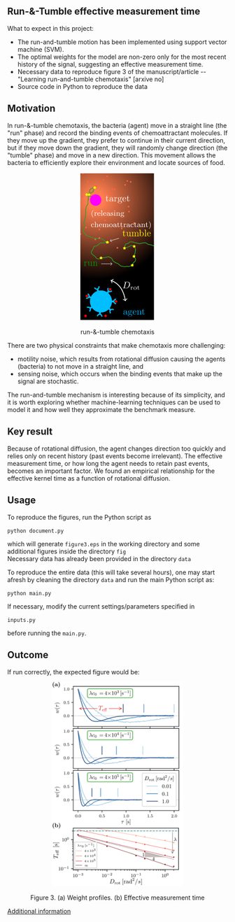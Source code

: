 ## Run-&-Tumble effective measurement time
What to expect in this project:
- The run-and-tumble motion has been implemented using support vector machine (SVM). 
- The optimal weights for the model are non-zero only for the most recent history of the signal, suggesting an effective measurement time.
- Necessary data to reproduce figure 3 of the manuscript/article -- "Learning run-and-tumble chemotaxis" [arxive no]
- Source code in Python to reproduce the data

## Motivation
In run-&-tumble chemotaxis, the bacteria (agent) move in a straight line (the "run" phase) and record the binding events of chemoattractant molecules. If they move up the gradient, they prefer to continue in their current direction, but if they move down the gradient, they will randomly change direction (the "tumble" phase) and move in a new direction. This movement allows the bacteria to efficiently explore their environment and locate sources of food. 
<p align="center">
  <img width="170" src="figure_for_readme/figure0.png" alt>
</p>
<p align="center">
run-&-tumble chemotaxis
</p>

There are two physical constraints that make chemotaxis more challenging: 
- motility noise, which results from rotational diffusion causing the agents (bacteria) to not move in a straight line, and 
- sensing noise, which occurs when the binding events that make up the signal are stochastic. 

The run-and-tumble mechanism is interesting because of its simplicity, and it is worth exploring whether machine-learning techniques can be used to model it and how well they approximate the benchmark measure. 

## Key result
Because of rotational diffusion, the agent changes direction too quickly and relies only on recent history (past events become irrelevant). The effective measurement time, or how long the agent needs to retain past events, becomes an important factor. We found an empirical relationship for the effective kernel time as a function of rotational diffusion.

## Usage
To reproduce the figures, run the Python script as
```
python document.py
```
which will generate `figure3.eps` in the working directory and some additional figures inside the directory `fig` <br>
Necessary data has already been provided in the directory `data`

To reproduce the entire data (this will take several hours), one may start afresh by cleaning the directory `data` and run the main Python script as:
```
python main.py
```

If necessary, modify the current settings/parameters  specified in
```
inputs.py
```
before running the `main.py`.

## Outcome
If run correctly, the expected figure would be:

<p align="center">
  <img width="300" src="figure_for_readme/figure3-eps-converted-to.png" alt>
</p>
<p align="center">
Figure 3. (a) Weight profiles. (b) Effective measurement time
</p>

[Additional information](additional_info.md)

